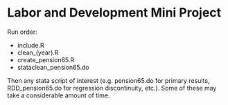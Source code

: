 # Labor and Development Mini Project

Run order:

* include.R
* clean_(year).R
* create_pension65.R
* stataclean_pension65.do

Then any stata script of interest (e.g. pension65.do for primary results, RDD_pension65.do for regression discontinuity, etc.). Some of these may take a considerable amount of time. 

